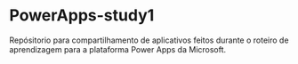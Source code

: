 # PowerApps-study1
Repósitorio para compartilhamento de aplicativos feitos durante o roteiro de aprendizagem para a plataforma Power Apps da Microsoft.
